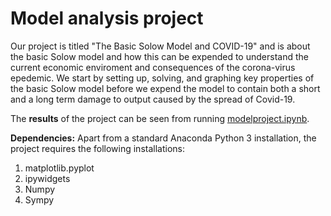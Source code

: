 # Model analysis project

Our project is titled "The Basic Solow Model and COVID-19" and is about the basic Solow model and how this can be expended to understand the current economic enviroment and consequences of the corona-virus epedemic. We start by setting up, solving, and graphing key properties of the basic Solow model before we expend the model to contain both a short and a long term damage to output caused by the spread of Covid-19.

The **results** of the project can be seen from running [modelproject.ipynb](modelproject.ipynb).

**Dependencies:** Apart from a standard Anaconda Python 3 installation, the project requires the following installations:


1. matplotlib.pyplot
2. ipywidgets
3. Numpy 
4. Sympy

